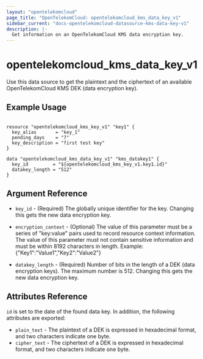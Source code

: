 ```yaml
---
layout: "opentelekomcloud"
page_title: "OpenTelekomCloud: opentelekomcloud_kms_data_key_v1"
sidebar_current: "docs-opentelekomcloud-datasource-kms-data-key-v1"
description: |-
  Get information on an OpenTelekomCloud KMS data encryption key.
---
```


# opentelekomcloud\_kms\_data_key_v1

Use this data source to get the plaintext and the ciphertext of an available
OpenTelekomCloud KMS DEK (data encryption key).

## Example Usage

```hcl

resource "opentelekomcloud_kms_key_v1" "key1" {
  key_alias       = "key_1"
  pending_days    = "7"
  key_description = "first test key"
}

data "opentelekomcloud_kms_data_key_v1" "kms_datakey1" {
  key_id         = "${opentelekomcloud_kms_key_v1.key1.id}"
  datakey_length = "512"
}

```

## Argument Reference

* `key_id` - (Required) The globally unique identifier for the key.
    Changing this gets the new data encryption key.

* `encryption_context` - (Optional) The value of this parameter must be a series of
    "key:value" pairs used to record resource context information. The value of this
    parameter must not contain sensitive information and must be within 8192 characters
    in length. Example: {"Key1":"Value1","Key2":"Value2"}

* `datakey_length` - (Required) Number of bits in the length of a DEK (data encryption keys).
    The maximum number is 512. Changing this gets the new data encryption key.


## Attributes Reference

`id` is set to the date of the found data key. In addition, the following attributes
are exported:

* `plain_text` - The plaintext of a DEK is expressed in hexadecimal format, and two
    characters indicate one byte.
* `cipher_text` - The ciphertext of a DEK is expressed in hexadecimal format, and two
    characters indicate one byte.
